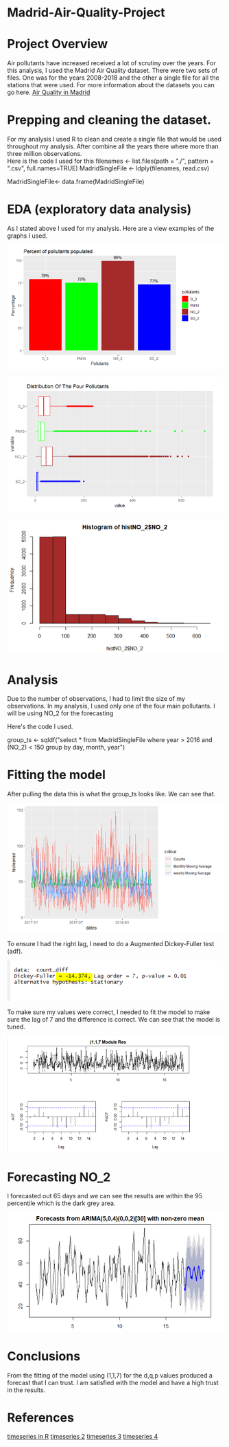# Madrid-Air-Quality-Project

# Project Overview
Air pollutants have increased received a lot of scrutiny over the years.  For
this analysis, I used the Madrid Air Quality dataset.  There were two sets of
files.  One was for the years 2008-2018 and the other a single file for all
the stations that were used.  For more information about the datasets you
can go here. [Air Quality in Madrid](https://www.kaggle.com/decide-soluciones/air-quality-madrid)

# Prepping and cleaning the dataset.

For my analysis I used R to clean and create a single file that would be used
throughout my analysis.  After combine all the years there where more than
three million observations.  
Here is the code I used for this
filenames <- list.files(path = "./", pattern = ".csv", full.names=TRUE)
MadridSingleFile <- ldply(filenames, read.csv)

MadridSingleFile<- data.frame(MadridSingleFile)

# EDA (exploratory data analysis)

As I stated above I used for my analysis.  Here are a view examples of the
graphs I used.

![BarChartOfPollutants](https://github.com/EpGoNavy/Madrid-Air-Quality-Project/blob/master/graphs/BarChartPolluntants.PNG)

![BoxPlotOfPollutants](https://github.com/EpGoNavy/Madrid-Air-Quality-Project/blob/master/graphs/BoxPlotsPollutants.PNG)

![HistogramNO_2](https://github.com/EpGoNavy/Madrid-Air-Quality-Project/blob/master/graphs/HistogramNO_2.PNG)


# Analysis

Due to the number of observations, I had to limit the size of my observations.  In my analysis, I used only one of the four main pollutants.  I will be using NO_2 for the forecasting

Here's the code I used.

group_ts <- sqldf("select *
                  from MadridSingleFile
                  where year > 2016 and (NO_2) < 150
                  group by day, month, year")
# Fitting the model
After pulling the data this is what the group_ts looks like. We can see that.  

![cleaned](https://github.com/EpGoNavy/Madrid-Air-Quality-Project/blob/master/graphs/tscleanedchart.PNG)

To ensure I had the right lag, I need to do a Augmented Dickey-Fuller test
(adf).

![adf](https://github.com/EpGoNavy/Madrid-Air-Quality-Project/blob/master/graphs/adf-second-run.PNG)

To make sure my values were correct, I needed to fit the model to make sure
the lag of 7 and the difference is correct.  We can see that the model is
tuned.  

![fit](https://github.com/EpGoNavy/Madrid-Air-Quality-Project/blob/master/graphs/model_using_diff_one_lag7.PNG)

# Forecasting NO_2
I forecasted out 65 days and we can see the results are within the 95 percentile
which is the dark grey area.  

![final forecast](https://github.com/EpGoNavy/Madrid-Air-Quality-Project/blob/master/graphs/final_forecast.PNG)

# Conclusions
From the fitting of the model using (1,1,7) for the d,q,p values produced a
forecast that I can trust.  I am satisfied with the model and have a high
trust in the results.  

# References
[timeseries in R](https://www.statmethods.net/advstats/timeseries.html)
[timeseries 2](https://datascienceplus.com/time-series-analysis-using-arima-model-in-r/)
[timeseries 3](https://campus.datacamp.com/courses/forecasting-using-r/exploring-and-visualizing-time-series-in-r?ex=2)
[timeseries 4](http://r-statistics.co/Time-Series-Analysis-With-R.html)
